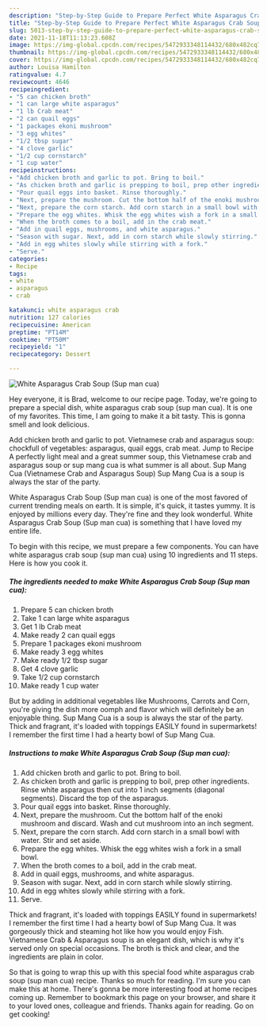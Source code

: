 ```yaml
---
description: "Step-by-Step Guide to Prepare Perfect White Asparagus Crab Soup (Sup man cua)"
title: "Step-by-Step Guide to Prepare Perfect White Asparagus Crab Soup (Sup man cua)"
slug: 5013-step-by-step-guide-to-prepare-perfect-white-asparagus-crab-soup-sup-man-cua
date: 2021-11-18T11:13:23.608Z
image: https://img-global.cpcdn.com/recipes/5472933348114432/680x482cq70/white-asparagus-crab-soup-sup-man-cua-recipe-main-photo.jpg
thumbnail: https://img-global.cpcdn.com/recipes/5472933348114432/680x482cq70/white-asparagus-crab-soup-sup-man-cua-recipe-main-photo.jpg
cover: https://img-global.cpcdn.com/recipes/5472933348114432/680x482cq70/white-asparagus-crab-soup-sup-man-cua-recipe-main-photo.jpg
author: Louisa Hamilton
ratingvalue: 4.7
reviewcount: 4646
recipeingredient:
- "5 can chicken broth"
- "1 can large white asparagus"
- "1 lb Crab meat"
- "2 can quail eggs"
- "1 packages ekoni mushroom"
- "3 egg whites"
- "1/2 tbsp sugar"
- "4 clove garlic"
- "1/2 cup cornstarch"
- "1 cup water"
recipeinstructions:
- "Add chicken broth and garlic to pot. Bring to boil."
- "As chicken broth and garlic is prepping to boil, prep other ingredients. Rinse white asparagus then cut into 1 inch segments (diagonal segments). Discard the top of the asparagus."
- "Pour quail eggs into basket. Rinse thoroughly."
- "Next, prepare the mushroom. Cut the bottom half of the enoki mushroom and discard. Wash and cut mushroom into an inch segment."
- "Next, prepare the corn starch. Add corn starch in a small bowl with water. Stir and set aside."
- "Prepare the egg whites. Whisk the egg whites wish a fork in a small bowl."
- "When the broth comes to a boil, add in the crab meat."
- "Add in quail eggs, mushrooms, and white asparagus."
- "Season with sugar. Next, add in corn starch while slowly stirring."
- "Add in egg whites slowly while stirring with a fork."
- "Serve."
categories:
- Recipe
tags:
- white
- asparagus
- crab

katakunci: white asparagus crab 
nutrition: 127 calories
recipecuisine: American
preptime: "PT14M"
cooktime: "PT50M"
recipeyield: "1"
recipecategory: Dessert

---
```



![White Asparagus Crab Soup (Sup man cua)](https://img-global.cpcdn.com/recipes/5472933348114432/680x482cq70/white-asparagus-crab-soup-sup-man-cua-recipe-main-photo.jpg)

Hey everyone, it is Brad, welcome to our recipe page. Today, we're going to prepare a special dish, white asparagus crab soup (sup man cua). It is one of my favorites. This time, I am going to make it a bit tasty. This is gonna smell and look delicious.

Add chicken broth and garlic to pot. Vietnamese crab and asparagus soup: chockfull of vegetables: asparagus, quail eggs, crab meat. Jump to Recipe A perfectly light meal and a great summer soup, this Vietnamese crab and asparagus soup or sup mang cua is what summer is all about. Sup Mang Cua (Vietnamese Crab and Asparagus Soup) Sup Mang Cua is a soup is always the star of the party.

White Asparagus Crab Soup (Sup man cua) is one of the most favored of current trending meals on earth. It is simple, it's quick, it tastes yummy. It is enjoyed by millions every day. They're fine and they look wonderful. White Asparagus Crab Soup (Sup man cua) is something that I have loved my entire life.


To begin with this recipe, we must prepare a few components. You can have white asparagus crab soup (sup man cua) using 10 ingredients and 11 steps. Here is how you cook it.

<!--inarticleads1-->

##### The ingredients needed to make White Asparagus Crab Soup (Sup man cua):

1. Prepare 5 can chicken broth
1. Take 1 can large white asparagus
1. Get 1 lb Crab meat
1. Make ready 2 can quail eggs
1. Prepare 1 packages ekoni mushroom
1. Make ready 3 egg whites
1. Make ready 1/2 tbsp sugar
1. Get 4 clove garlic
1. Take 1/2 cup cornstarch
1. Make ready 1 cup water


But by adding in additional vegetables like Mushrooms, Carrots and Corn, you&#39;re giving the dish more oomph and flavor which will definitely be an enjoyable thing. Sup Mang Cua is a soup is always the star of the party. Thick and fragrant, it&#39;s loaded with toppings EASILY found in supermarkets! I remember the first time I had a hearty bowl of Sup Mang Cua. 

<!--inarticleads2-->

##### Instructions to make White Asparagus Crab Soup (Sup man cua):

1. Add chicken broth and garlic to pot. Bring to boil.
1. As chicken broth and garlic is prepping to boil, prep other ingredients. Rinse white asparagus then cut into 1 inch segments (diagonal segments). Discard the top of the asparagus.
1. Pour quail eggs into basket. Rinse thoroughly.
1. Next, prepare the mushroom. Cut the bottom half of the enoki mushroom and discard. Wash and cut mushroom into an inch segment.
1. Next, prepare the corn starch. Add corn starch in a small bowl with water. Stir and set aside.
1. Prepare the egg whites. Whisk the egg whites wish a fork in a small bowl.
1. When the broth comes to a boil, add in the crab meat.
1. Add in quail eggs, mushrooms, and white asparagus.
1. Season with sugar. Next, add in corn starch while slowly stirring.
1. Add in egg whites slowly while stirring with a fork.
1. Serve.


Thick and fragrant, it&#39;s loaded with toppings EASILY found in supermarkets! I remember the first time I had a hearty bowl of Sup Mang Cua. It was gorgeously thick and steaming hot like how you would enjoy Fish. Vietnamese Crab &amp; Asparagus soup is an elegant dish, which is why it&#39;s served only on special occasions. The broth is thick and clear, and the ingredients are plain in color. 

So that is going to wrap this up with this special food white asparagus crab soup (sup man cua) recipe. Thanks so much for reading. I'm sure you can make this at home. There's gonna be more interesting food at home recipes coming up. Remember to bookmark this page on your browser, and share it to your loved ones, colleague and friends. Thanks again for reading. Go on get cooking!

